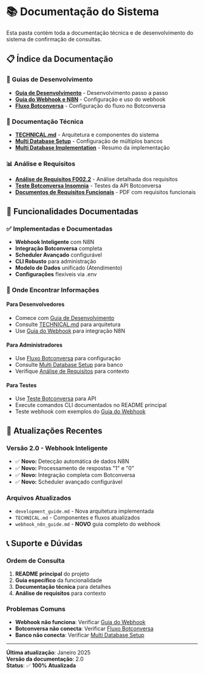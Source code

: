 # 📚 Documentação do Sistema

Esta pasta contém toda a documentação técnica e de desenvolvimento do sistema de confirmação de consultas.

## 📋 **Índice da Documentação**

### **🚀 Guias de Desenvolvimento**

- **[Guia de Desenvolvimento](development_guide.md)** - Desenvolvimento passo a passo
- **[Guia do Webhook e N8N](webhook_n8n_guide.md)** - Configuração e uso do webhook
- **[Fluxo Botconversa](fluxo_botconversa_consultas.md)** - Configuração do fluxo no Botconversa

### **🔧 Documentação Técnica**

- **[TECHNICAL.md](TECHNICAL.md)** - Arquitetura e componentes do sistema
- **[Multi Database Setup](multi_database_setup.md)** - Configuração de múltiplos bancos
- **[Multi Database Implementation](multi_database_implementation_summary.md)** - Resumo da implementação

### **📊 Análise e Requisitos**

- **[Análise de Requisitos F002.2](analise_requisitos_f002.2.md)** - Análise detalhada dos requisitos
- **[Teste Botconversa Insomnia](teste_botconversa_insomnia.md)** - Testes da API Botconversa
- **[Documentos de Requisitos Funcionais](Documentos%20de%20Requisitos%20Funcionais%20-%20CEM.pdf)** - PDF com requisitos funcionais

## 🎯 **Funcionalidades Documentadas**

### **✅ Implementadas e Documentadas**

- **Webhook Inteligente** com N8N
- **Integração Botconversa** completa
- **Scheduler Avançado** configurável
- **CLI Robusto** para administração
- **Modelo de Dados** unificado (Atendimento)
- **Configurações** flexíveis via .env

### **📖 Onde Encontrar Informações**

#### **Para Desenvolvedores**

- Comece com [Guia de Desenvolvimento](development_guide.md)
- Consulte [TECHNICAL.md](TECHNICAL.md) para arquitetura
- Use [Guia do Webhook](webhook_n8n_guide.md) para integração N8N

#### **Para Administradores**

- Use [Fluxo Botconversa](fluxo_botconversa_consultas.md) para configuração
- Consulte [Multi Database Setup](multi_database_setup.md) para banco
- Verifique [Análise de Requisitos](analise_requisitos_f002.2.md) para contexto

#### **Para Testes**

- Use [Teste Botconversa](teste_botconversa_insomnia.md) para API
- Execute comandos CLI documentados no README principal
- Teste webhook com exemplos do [Guia do Webhook](webhook_n8n_guide.md)

## 🔄 **Atualizações Recentes**

### **Versão 2.0 - Webhook Inteligente**

- ✅ **Novo:** Detecção automática de dados N8N
- ✅ **Novo:** Processamento de respostas "1" e "0"
- ✅ **Novo:** Integração completa com Botconversa
- ✅ **Novo:** Scheduler avançado configurável

### **Arquivos Atualizados**

- `development_guide.md` - Nova arquitetura implementada
- `TECHNICAL.md` - Componentes e fluxos atualizados
- `webhook_n8n_guide.md` - **NOVO** guia completo do webhook

## 📞 **Suporte e Dúvidas**

### **Ordem de Consulta**

1. **README principal** do projeto
2. **Guia específico** da funcionalidade
3. **Documentação técnica** para detalhes
4. **Análise de requisitos** para contexto

### **Problemas Comuns**

- **Webhook não funciona**: Verificar [Guia do Webhook](webhook_n8n_guide.md)
- **Botconversa não conecta**: Verificar [Fluxo Botconversa](fluxo_botconversa_consultas.md)
- **Banco não conecta**: Verificar [Multi Database Setup](multi_database_setup.md)

---

**Última atualização**: Janeiro 2025  
**Versão da documentação**: 2.0  
**Status**: ✅ **100% Atualizada**
